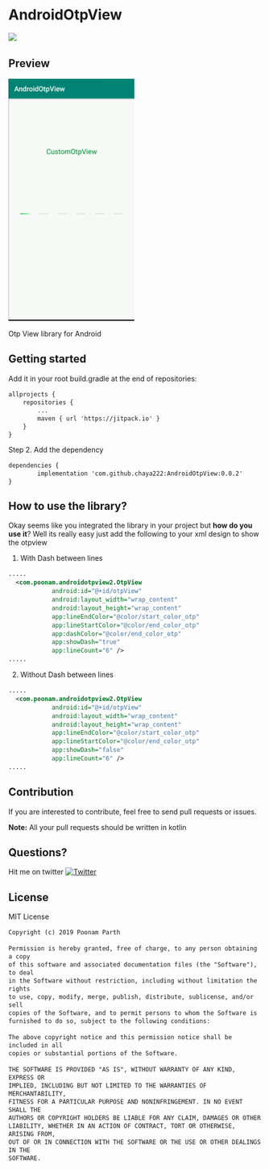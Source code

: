 # AndroidOtpView
[![](https://jitpack.io/v/chaya222/AndroidOtpView.svg)](https://jitpack.io/#chaya222/AndroidOtpView)

## Preview
<img src="otpVw.gif" width="250" height="480"/>

Otp View library for Android

## Getting started
Add it in your root build.gradle at the end of repositories:

	allprojects {
		repositories {
			...
			maven { url 'https://jitpack.io' }
		}
	}
  
Step 2. Add the dependency

	dependencies {
	        implementation 'com.github.chaya222:AndroidOtpView:0.0.2'
	}
  
## How to use the library?
Okay seems like you integrated the library in your project but **how do you use it**? Well its really easy just add the following to your xml design to show the otpview

1) With Dash between lines

```xml
.....
  <com.poonam.androidotpview2.OtpView
            android:id="@+id/otpView"
            android:layout_width="wrap_content"
            android:layout_height="wrap_content"
            app:lineEndColor="@color/start_color_otp"
            app:lineStartColor="@color/end_color_otp"
            app:dashColor="@color/end_color_otp"
            app:showDash="true"
            app:lineCount="6" />
.....
```

2) Without Dash between lines

```xml
.....
  <com.poonam.androidotpview2.OtpView
            android:id="@+id/otpView"
            android:layout_width="wrap_content"
            android:layout_height="wrap_content"
            app:lineEndColor="@color/start_color_otp"
            app:lineStartColor="@color/end_color_otp"
            app:showDash="false"
            app:lineCount="6" />
.....
```


  
## Contribution

If you are interested to contribute, feel free to send pull requests or issues.

**Note:** All your pull requests should be written in kotlin

## Questions?
Hit me on twitter [![Twitter](https://img.shields.io/badge/Twitter-@parth_poonam-blue.svg?style=flat)](https://twitter.com/parth_poonam)

## License

 MIT License

    Copyright (c) 2019 Poonam Parth

    Permission is hereby granted, free of charge, to any person obtaining a copy
    of this software and associated documentation files (the "Software"), to deal
    in the Software without restriction, including without limitation the rights
    to use, copy, modify, merge, publish, distribute, sublicense, and/or sell
    copies of the Software, and to permit persons to whom the Software is
    furnished to do so, subject to the following conditions:

    The above copyright notice and this permission notice shall be included in all
    copies or substantial portions of the Software.

    THE SOFTWARE IS PROVIDED "AS IS", WITHOUT WARRANTY OF ANY KIND, EXPRESS OR
    IMPLIED, INCLUDING BUT NOT LIMITED TO THE WARRANTIES OF MERCHANTABILITY,
    FITNESS FOR A PARTICULAR PURPOSE AND NONINFRINGEMENT. IN NO EVENT SHALL THE
    AUTHORS OR COPYRIGHT HOLDERS BE LIABLE FOR ANY CLAIM, DAMAGES OR OTHER
    LIABILITY, WHETHER IN AN ACTION OF CONTRACT, TORT OR OTHERWISE, ARISING FROM,
    OUT OF OR IN CONNECTION WITH THE SOFTWARE OR THE USE OR OTHER DEALINGS IN THE
    SOFTWARE.
